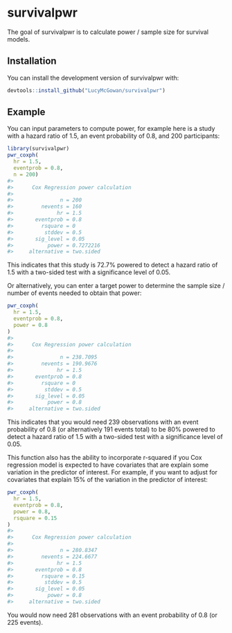 
<!-- README.md is generated from README.Rmd. Please edit that file -->

# survivalpwr

<!-- badges: start -->
<!-- badges: end -->

The goal of survivalpwr is to calculate power / sample size for survival
models.

## Installation

<!-- You can install the released version of survivalpwr from [CRAN](https://CRAN.R-project.org) with: -->
<!-- ``` r -->
<!-- install.packages("survivalpwr") -->
<!-- ``` -->

You can install the development version of survivalpwr with:

``` r
devtools::install_github("LucyMcGowan/survivalpwr")
```

## Example

You can input parameters to compute power, for example here is a study
with a hazard ratio of 1.5, an event probability of 0.8, and 200
participants:

``` r
library(survivalpwr)
pwr_coxph(
  hr = 1.5,
  eventprob = 0.8,
  n = 200)
#> 
#>      Cox Regression power calculation 
#> 
#>               n = 200
#>         nevents = 160
#>              hr = 1.5
#>       eventprob = 0.8
#>         rsquare = 0
#>          stddev = 0.5
#>       sig_level = 0.05
#>           power = 0.7272216
#>     alternative = two.sided
```

This indicates that this study is 72.7% powered to detect a hazard ratio
of 1.5 with a two-sided test with a significance level of 0.05.

Or alternatively, you can enter a target power to determine the sample
size / number of events needed to obtain that power:

``` r
pwr_coxph(
  hr = 1.5,
  eventprob = 0.8,
  power = 0.8
)
#> 
#>      Cox Regression power calculation 
#> 
#>               n = 238.7095
#>         nevents = 190.9676
#>              hr = 1.5
#>       eventprob = 0.8
#>         rsquare = 0
#>          stddev = 0.5
#>       sig_level = 0.05
#>           power = 0.8
#>     alternative = two.sided
```

This indicates that you would need 239 observations with an event
probability of 0.8 (or alternatively 191 events total) to be 80% powered
to detect a hazard ratio of 1.5 with a two-sided test with a
significance level of 0.05.

This function also has the ability to incorporate r-squared if you Cox
regression model is expected to have covariates that are explain some
variation in the predictor of interest. For example, if you want to
adjust for covariates that explain 15% of the variation in the predictor
of interest:

``` r
pwr_coxph(
  hr = 1.5,
  eventprob = 0.8,
  power = 0.8,
  rsquare = 0.15
)
#> 
#>      Cox Regression power calculation 
#> 
#>               n = 280.8347
#>         nevents = 224.6677
#>              hr = 1.5
#>       eventprob = 0.8
#>         rsquare = 0.15
#>          stddev = 0.5
#>       sig_level = 0.05
#>           power = 0.8
#>     alternative = two.sided
```

You would now need 281 observations with an event probability of 0.8 (or
225 events).
